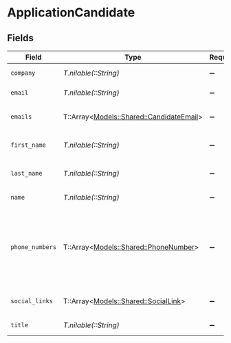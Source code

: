 # ApplicationCandidate


## Fields

| Field                                                                             | Type                                                                              | Required                                                                          | Description                                                                       | Example                                                                           |
| --------------------------------------------------------------------------------- | --------------------------------------------------------------------------------- | --------------------------------------------------------------------------------- | --------------------------------------------------------------------------------- | --------------------------------------------------------------------------------- |
| `company`                                                                         | *T.nilable(::String)*                                                             | :heavy_minus_sign:                                                                | Candidate company                                                                 | Company Inc.                                                                      |
| `email`                                                                           | *T.nilable(::String)*                                                             | :heavy_minus_sign:                                                                | Email of the candidate                                                            | john.doe@example.com                                                              |
| `emails`                                                                          | T::Array<[Models::Shared::CandidateEmail](../../models/shared/candidateemail.md)> | :heavy_minus_sign:                                                                | List of candidate emails                                                          |                                                                                   |
| `first_name`                                                                      | *T.nilable(::String)*                                                             | :heavy_minus_sign:                                                                | First name of the candidate                                                       | John                                                                              |
| `last_name`                                                                       | *T.nilable(::String)*                                                             | :heavy_minus_sign:                                                                | Last name of the candidate                                                        | Doe                                                                               |
| `name`                                                                            | *T.nilable(::String)*                                                             | :heavy_minus_sign:                                                                | Candidate name                                                                    | Romain Sestier                                                                    |
| `phone_numbers`                                                                   | T::Array<[Models::Shared::PhoneNumber](../../models/shared/phonenumber.md)>       | :heavy_minus_sign:                                                                | List of candidate phone numbers including the type of the number when available   |                                                                                   |
| `social_links`                                                                    | T::Array<[Models::Shared::SocialLink](../../models/shared/sociallink.md)>         | :heavy_minus_sign:                                                                | List of candidate social links                                                    |                                                                                   |
| `title`                                                                           | *T.nilable(::String)*                                                             | :heavy_minus_sign:                                                                | Candidate title                                                                   | Software Engineer                                                                 |